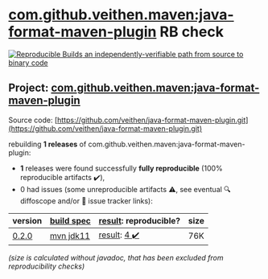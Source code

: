 [com.github.veithen.maven:java-format-maven-plugin](https://central.sonatype.com/artifact/com.github.veithen.maven/java-format-maven-plugin/versions) RB check
=======

[![Reproducible Builds](https://reproducible-builds.org/images/logos/rb.svg) an independently-verifiable path from source to binary code](https://reproducible-builds.org/)

## Project: [com.github.veithen.maven:java-format-maven-plugin](https://central.sonatype.com/artifact/com.github.veithen.maven/java-format-maven-plugin/versions)

Source code: [https://github.com/veithen/java-format-maven-plugin.git](https://github.com/veithen/java-format-maven-plugin.git)

rebuilding **1 releases** of com.github.veithen.maven:java-format-maven-plugin:
- **1** releases were found successfully **fully reproducible** (100% reproducible artifacts :heavy_check_mark:),
- 0 had issues (some unreproducible artifacts :warning:, see eventual :mag: diffoscope and/or :memo: issue tracker links):

| version | [build spec](/BUILDSPEC.md) | [result](https://reproducible-builds.org/docs/jvm/): reproducible? | size |
| -- | --------- | ------ | -- |
| [0.2.0](https://search.maven.org/artifact/com.github.veithen.maven/java-format-maven-plugin/0.2.0/pom) | [mvn jdk11](java-format-maven-plugin-0.2.0.buildspec) | [result](java-format-maven-plugin-0.2.0.buildinfo): [4 :heavy_check_mark: ](java-format-maven-plugin-0.2.0.buildcompare) | 76K |

<i>(size is calculated without javadoc, that has been excluded from reproducibility checks)</i>
